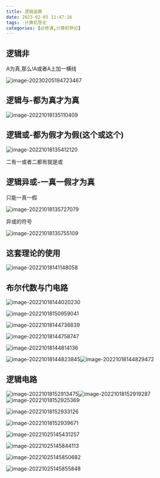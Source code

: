 ```yaml
---
title: 逻辑运算
date: 2023-02-05 11:47:16
tags: -计算机导论
categories: [必修课,计算机导论]
---
```




## 逻辑非

A为真,那么!A或者A上加一横线

![image-20230205194723467](https://markdown-langxecho-save.oss-cn-hangzhou.aliyuncs.com/img/202302051947540.png)

## 逻辑与-都为真才为真



![image-20221018135110409](https://markdown-langxecho-save.oss-cn-hangzhou.aliyuncs.com/img/202302051947497.png)

## 逻辑或-都为假才为假(这个或这个)

![image-20221018135412120](https://markdown-langxecho-save.oss-cn-hangzhou.aliyuncs.com/img/202302051947499.png)

二有一或者二都有就是或

## 逻辑异或-一真一假才为真

只能一真一假

![image-20221018135727079](https://markdown-langxecho-save.oss-cn-hangzhou.aliyuncs.com/img/202302051947500.png)

异或的符号

![image-20221018135755109](https://markdown-langxecho-save.oss-cn-hangzhou.aliyuncs.com/img/202302051947501.png)



## 这套理论的使用

![image-20221018141148058](https://markdown-langxecho-save.oss-cn-hangzhou.aliyuncs.com/img/202302051947502.png)

## 布尔代数与门电路

![image-20221018144020230](https://markdown-langxecho-save.oss-cn-hangzhou.aliyuncs.com/img/202302051947503.png)

![image-20221018150959041](https://markdown-langxecho-save.oss-cn-hangzhou.aliyuncs.com/img/202302051947504.png)

![image-20221018144736839](https://markdown-langxecho-save.oss-cn-hangzhou.aliyuncs.com/img/202302051947505.png)

![image-20221018144758747](https://markdown-langxecho-save.oss-cn-hangzhou.aliyuncs.com/img/202302051947506.png)

![image-20221018144814136](https://markdown-langxecho-save.oss-cn-hangzhou.aliyuncs.com/img/202302051947507.png)

![image-20221018144823845](https://markdown-langxecho-save.oss-cn-hangzhou.aliyuncs.com/img/202302051947508.png)![image-20221018144829472](https://markdown-langxecho-save.oss-cn-hangzhou.aliyuncs.com/img/202302051947509.png)

## 逻辑电路

![image-20221018152913475](https://markdown-langxecho-save.oss-cn-hangzhou.aliyuncs.com/img/202302051947510.png)![image-20221018152919287](https://markdown-langxecho-save.oss-cn-hangzhou.aliyuncs.com/img/202302051947511.png)![image-20221018152925369](https://markdown-langxecho-save.oss-cn-hangzhou.aliyuncs.com/img/202302051947512.png)

![image-20221018152933126](https://markdown-langxecho-save.oss-cn-hangzhou.aliyuncs.com/img/202302051947513.png)

![image-20221018152939671](https://markdown-langxecho-save.oss-cn-hangzhou.aliyuncs.com/img/202302051947514.png)

![image-20221025145431257](https://markdown-langxecho-save.oss-cn-hangzhou.aliyuncs.com/img/202302051947515.png)

![image-20221025145844113](https://markdown-langxecho-save.oss-cn-hangzhou.aliyuncs.com/img/202302051947516.png)

![image-20221025145850682](https://markdown-langxecho-save.oss-cn-hangzhou.aliyuncs.com/img/202302051947517.png)



![image-20221025145855848](https://markdown-langxecho-save.oss-cn-hangzhou.aliyuncs.com/img/202302051947518.png)